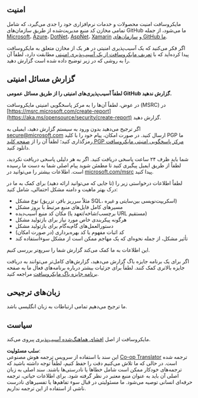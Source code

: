 <!--
CO_OP_TRANSLATOR_METADATA:
{
  "original_hash": "a583f49d359c7ebba61433e4dfcd05a9",
  "translation_date": "2025-08-24T10:09:50+00:00",
  "source_file": "SECURITY.md",
  "language_code": "fa"
}
-->
## امنیت

مایکروسافت امنیت محصولات و خدمات نرم‌افزاری خود را جدی می‌گیرد، که شامل تمامی مخازن کد منبع مدیریت‌شده از طریق سازمان‌های GitHub ما می‌شود، از جمله [Microsoft](https://github.com/Microsoft)، [Azure](https://github.com/Azure)، [DotNet](https://github.com/dotnet)، [AspNet](https://github.com/aspnet)، [Xamarin](https://github.com/xamarin) و [سازمان‌های GitHub ما](https://opensource.microsoft.com/).

اگر فکر می‌کنید که یک آسیب‌پذیری امنیتی در هر یک از مخازن متعلق به مایکروسافت پیدا کرده‌اید که با [تعریف مایکروسافت از یک آسیب‌پذیری امنیتی](https://aka.ms/opensource/security/definition) مطابقت دارد، لطفاً آن را به روشی که در زیر توضیح داده شده است گزارش دهید.

## گزارش مسائل امنیتی

**لطفاً آسیب‌پذیری‌های امنیتی را از طریق مسائل عمومی GitHub گزارش ندهید.**

در عوض، لطفاً آن‌ها را به مرکز پاسخگویی امنیتی مایکروسافت (MSRC) در [https://msrc.microsoft.com/create-report](https://aka.ms/opensource/security/create-report) گزارش دهید.

اگر ترجیح می‌دهید بدون ورود به سیستم گزارش دهید، ایمیلی به [secure@microsoft.com](mailto:secure@microsoft.com) ارسال کنید. در صورت امکان، پیام خود را با کلید PGP ما رمزگذاری کنید؛ لطفاً آن را از [صفحه کلید PGP مرکز پاسخگویی امنیتی مایکروسافت](https://aka.ms/opensource/security/pgpkey) دانلود کنید.

شما باید ظرف ۲۴ ساعت پاسخی دریافت کنید. اگر به هر دلیلی پاسخی دریافت نکردید، لطفاً از طریق ایمیل پیگیری کنید تا مطمئن شوید پیام اصلی شما به دست ما رسیده است. اطلاعات بیشتر را می‌توانید در [microsoft.com/msrc](https://aka.ms/opensource/security/msrc) پیدا کنید.

لطفاً اطلاعات درخواستی زیر را (تا جایی که می‌توانید ارائه دهید) برای کمک به ما در درک بهتر ماهیت و دامنه مشکل احتمالی، شامل کنید:

  * نوع مشکل (مثلاً سرریز بافر، تزریق SQL، اسکریپت‌نویسی بین‌سایتی و غیره)
  * مسیرهای کامل فایل‌های منبع مرتبط با بروز مشکل
  * مکان کد منبع آسیب‌دیده (برچسب/شاخه/تعهد یا URL مستقیم)
  * هرگونه پیکربندی خاص مورد نیاز برای بازتولید مشکل
  * دستورالعمل‌های گام‌به‌گام برای بازتولید مشکل
  * کد اثبات مفهوم یا کد بهره‌برداری (در صورت امکان)
  * تأثیر مشکل، از جمله نحوه‌ای که یک مهاجم ممکن است از مشکل سوءاستفاده کند

این اطلاعات به ما کمک می‌کند گزارش شما را سریع‌تر بررسی کنیم.

اگر برای یک برنامه جایزه باگ گزارش می‌دهید، گزارش‌های کامل‌تر می‌توانند به دریافت جایزه بالاتری کمک کنند. لطفاً برای جزئیات بیشتر درباره برنامه‌های فعال ما به صفحه [برنامه جایزه باگ مایکروسافت](https://aka.ms/opensource/security/bounty) مراجعه کنید.

## زبان‌های ترجیحی

ما ترجیح می‌دهیم تمامی ارتباطات به زبان انگلیسی باشد.

## سیاست

مایکروسافت از اصل [افشای هماهنگ‌شده آسیب‌پذیری](https://aka.ms/opensource/security/cvd) پیروی می‌کند.

**سلب مسئولیت**:  
این سند با استفاده از سرویس ترجمه هوش مصنوعی [Co-op Translator](https://github.com/Azure/co-op-translator) ترجمه شده است. در حالی که ما تلاش می‌کنیم دقت را حفظ کنیم، لطفاً توجه داشته باشید که ترجمه‌های خودکار ممکن است شامل خطاها یا نادرستی‌ها باشند. سند اصلی به زبان اصلی آن باید به عنوان منبع معتبر در نظر گرفته شود. برای اطلاعات حیاتی، ترجمه حرفه‌ای انسانی توصیه می‌شود. ما مسئولیتی در قبال سوء تفاهم‌ها یا تفسیرهای نادرست ناشی از استفاده از این ترجمه نداریم.